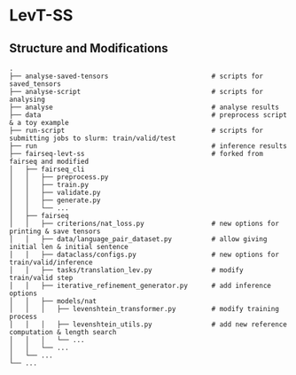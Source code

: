 # LevT-SS

## Structure and Modifications

    .
    ├── analyse-saved-tensors                          # scripts for saved_tensors
    ├── analyse-script                                 # scripts for analysing
    ├── analyse                                        # analyse results
    ├── data                                           # preprocess script & a toy example
    ├── run-script                                     # scripts for submitting jobs to slurm: train/valid/test 
    ├── run                                            # inference results
    ├── fairseq-levt-ss                                # forked from fairseq and modified                                 
    │   ├── fairseq_cli
    │   │   ├── preprocess.py 
    │   │   ├── train.py 
    │   │   ├── validate.py
    │   │   ├── generate.py 
    │   │   └── ...
    │   ├── fairseq
    │   │   ├── criterions/nat_loss.py                 # new options for printing & save tensors
    │   │   ├── data/language_pair_dataset.py          # allow giving initial len & initial sentence
    │   │   ├── dataclass/configs.py                   # new options for train/valid/inference
    │   │   ├── tasks/translation_lev.py               # modify train/valid step
    │   │   ├── iterative_refinement_generator.py      # add inference options
    │   │   ├── models/nat
    │   │   │   ├── levenshtein_transformer.py         # modify training process
    │   │   │   ├── levenshtein_utils.py               # add new reference computation & length search
    │   │   │   └── ...
    │   │   └── ...
    │   └── ...                 
    └── ...

